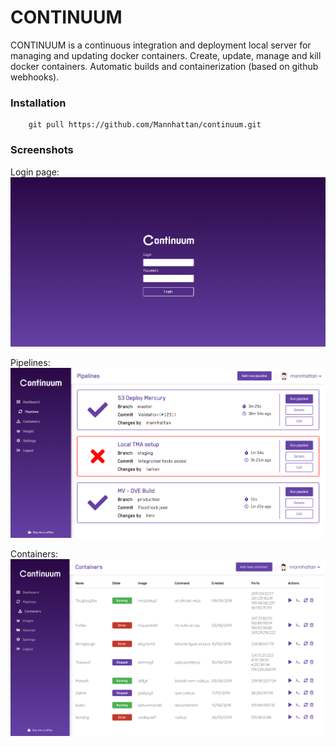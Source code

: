 # CONTINUUM

CONTINUUM is a continuous integration and deployment local server for managing and updating docker containers.
Create, update, manage and kill docker containers.
Automatic builds and containerization (based on github webhooks).

### Installation

```shell
    git pull https://github.com/Mannhattan/continuum.git
```

### Screenshots

Login page:
![alt text](https://raw.githubusercontent.com/mannhattan/continuum/master/screenshots/1.png)

Pipelines:
![alt text](https://raw.githubusercontent.com/mannhattan/continuum/master/screenshots/2.png)

Containers:
![alt text](https://raw.githubusercontent.com/mannhattan/continuum/master/screenshots/3.png)